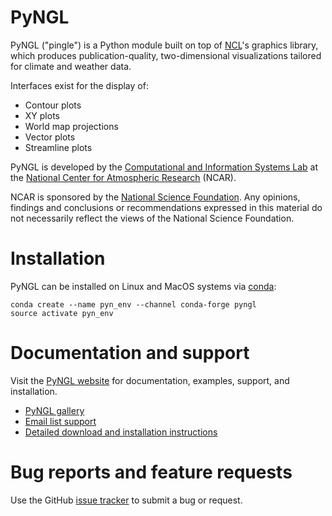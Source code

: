 # PyNGL

PyNGL ("pingle") is a Python module built on top of [NCL](http://www.ncl.ucar.edu)'s graphics library, which produces publication-quality, two-dimensional visualizations tailored for climate and weather data.

Interfaces exist for the display of:

 * Contour plots
 * XY plots
 * World map projections
 * Vector plots
 * Streamline plots

PyNGL is developed by the [Computational and Information Systems Lab](https://www2.cisl.ucar.edu) at the [National Center for Atmospheric Research](https://ncar.ucar.edu) (NCAR).

NCAR is sponsored by the [National Science Foundation](https://www.nsf.gov). Any opinions, findings and conclusions or recommendations expressed in this material do not necessarily reflect the views of the National Science Foundation.

# Installation

PyNGL can be installed on Linux and MacOS systems via [conda](https://conda.io/docs/):

```
conda create --name pyn_env --channel conda-forge pyngl
source activate pyn_env
```

# Documentation and support

Visit the [PyNGL website](http://www.pyngl.ucar.edu) for documentation, examples, support, and installation.

* [PyNGL gallery](http://www.pyngl.ucar.edu/Examples/gallery.shtml)
* [Email list support](http://www.pyngl.ucar.edu/User_forum/)
* [Detailed download and installation instructions](http://www.pyngl.ucar.edu/Download/)

# Bug reports and feature requests

Use the GitHub [issue tracker](https://github.com/NCAR/pyngl/issues) to submit a bug or request.

